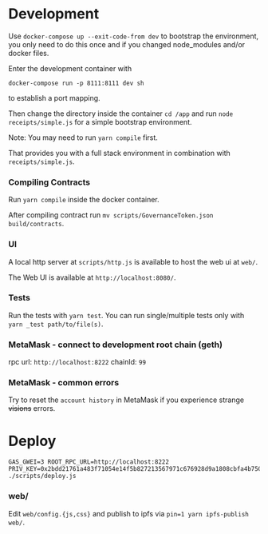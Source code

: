 
# Development

Use `docker-compose up --exit-code-from dev` to bootstrap the environment,
you only need to do this once and if you changed node_modules and/or docker files.

Enter the development container with

`docker-compose run -p 8111:8111 dev sh`

to establish a port mapping.

Then change the directory inside the container `cd /app` and run `node receipts/simple.js` for a simple bootstrap environment.

Note: You may need to run `yarn compile` first.

That provides you with a full stack environment in combination with `receipts/simple.js`.


### Compiling Contracts

Run `yarn compile` inside the docker container.

After compiling contract run `mv scripts/GovernanceToken.json build/contracts`.

### UI

A local http server at `scripts/http.js` is available to host the web ui at `web/`.

The Web UI is available at `http://localhost:8080/`.

### Tests

Run the tests with `yarn test`.
You can run single/multiple tests only with `yarn _test path/to/file(s)`.

### MetaMask - connect to development root chain (geth)

rpc url: `http://localhost:8222`
chainId: `99`

### MetaMask - common errors

Try to reset the `account history` in MetaMask if you experience strange ~~visions~~ errors.

# Deploy

```
GAS_GWEI=3 ROOT_RPC_URL=http://localhost:8222 PRIV_KEY=0x2bdd21761a483f71054e14f5b827213567971c676928d9a1808cbfa4b7501200 ./scripts/deploy.js
```

### web/

Edit `web/config.{js,css}` and publish to ipfs via `pin=1 yarn ipfs-publish web/`.
